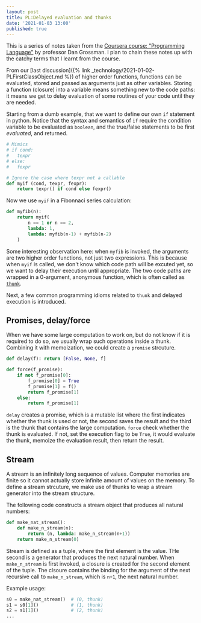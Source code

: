 ```yaml
---
layout: post
title: PL:Delayed evaluation and thunks
date: '2021-01-03 13:00'
published: true
---
```


This is a series of notes taken from the
[Coursera course: "Programming Language"](https://www.coursera.org/learn/programming-languages)
by professor Dan Grossman. I plan to chain these notes up with the catchy terms
that I learnt from the course.

From our [last discussion]({% link _technology/2021-01-02-PLFirstClassObject.md %}) of higher order functions, functions can be evaluated, stored and passed as arguments just as other variables. Storing
a function (closure) into a variable means something new to the code paths: it means we get to delay evaluation of some routines of your code until they are needed.

Starting from a dumb example, that we want to define our own `if` statement in python. Notice that
the syntax and semantics of `if` require the condition variable to be evaluated as `boolean`, and
the true/false statements to be first *evaluated*, and returned.

```python
# Mimics
# if cond:
#   texpr
# else:
#   fexpr

# Ignore the case where texpr not a callable
def myif (cond, texpr, fexpr):
    return texpr() if cond else fexpr()
```

Now we use `myif` in a Fibonnaci series calculation:

```python
def myfib(n):
    return myif(
        n == 1 or n == 2,
        lambda: 1,
        lambda: myfib(n-1) + myfib(n-2)
    )
```

Some interesting observation here: when `myfib` is invoked, the arguments are two higher order
functions, not just two expressions. This is because when `myif` is called, we don't know which
code path will be excuted yet, so we want to delay their execution until appropriate. The two
code paths are wrapped in a 0-argument, anonymous function, which is often called as 
[`thunk`](https://en.wikipedia.org/wiki/Thunk).

Next, a few common programming idioms related to `thunk` and delayed execution is introduced.

## Promises, delay/force

When we have some large computation to work on, but do not know if it is required to do so, we
usually wrap such operations inside a thunk. Combining it with memoization, we could create a
`promise` strcuture.

```python
def delay(f): return [False, None, f]

def force(f_promise):
    if not f_promise[0]:
        f_promise[0] = True
        f_promise[1] = f()
        return f_promise[1]
    else:
        return f_promise[1]
```

`delay` creates a promise, which is a mutable list where the first indicates whether the thunk
is used or not, the second saves the result and the third is the thunk that contains the large
computation. `force` check whether the thunk is evaluated. If not, set the execution flag to be
`True`, it would evaluate the thunk, memoize the evaluation result, then return the result.

## Stream

A stream is an infinitely long sequence of values. Computer memories are finite so it cannot
actually store infinite amount of values on the memory. To define a stream strcuture, we make
use of thunks to wrap a stream generator into the stream structure.

The following code constructs a stream object that produces all natural numbers:

```python
def make_nat_stream():
    def make_n_stream(n):
        return (n, lambda: make_n_stream(n+1))
    return make_n_stream(0)
```

Stream is defined as a tuple, where the first element is the value. THe second is a generator
that produces the next natural number. When `make_n_stream` is first invoked, a closure is
created for the second element of the tuple. The clsoure contains the binding for the argument
of the next recursive call to `make_n_stream`, which is `n+1`, the next natural number.

Example usage:

```python
s0 = make_nat_stream()  # (0, thunk)
s1 = s0[1]()            # (1, thunk)
s2 = s1[1]()            # (2, thunk)
...
```